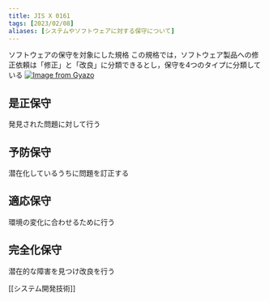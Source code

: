 ```yaml
---
title: JIS X 0161
tags: [2023/02/08]
aliases: [システムやソフトウェアに対する保守について]
---
```


ソフトウェアの保守を対象にした規格
この規格では，ソフトウェア製品への修正依頼は「修正」と「改良」に分類できるとし，保守を4つのタイプに分類している
[![Image from Gyazo](https://i.gyazo.com/4078cb158cbf962b8c027724376e7b12.png)](https://gyazo.com/4078cb158cbf962b8c027724376e7b12)
## 是正保守
発見された問題に対して行う
## 予防保守
潜在化しているうちに問題を訂正する
## 適応保守
環境の変化に合わせるために行う
## 完全化保守
潜在的な障害を見つけ改良を行う

[[システム開発技術]]